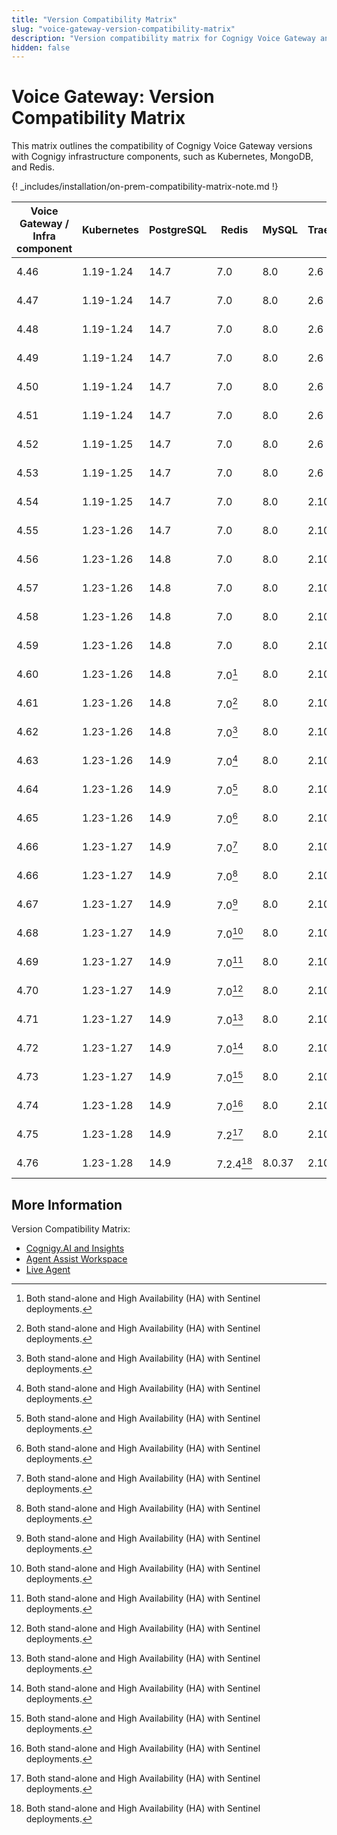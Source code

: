 ```yaml
---
title: "Version Compatibility Matrix"
slug: "voice-gateway-version-compatibility-matrix"
description: "Version compatibility matrix for Cognigy Voice Gateway and Infrastructure Components provides valuable insights and ensures seamless integration and upgrades for optimal performance."
hidden: false
---
```


# Voice Gateway: Version Compatibility Matrix

This matrix outlines the compatibility of Cognigy Voice Gateway versions with Cognigy infrastructure components,
such as Kubernetes, MongoDB, and Redis. 

{! _includes/installation/on-prem-compatibility-matrix-note.md !}

| Voice Gateway /<br> Infra component | Kubernetes | PostgreSQL | Redis     | MySQL  | Traefik | InfluxDB   | Jaeger | Helm          |
|-------------------------------------|------------|------------|-----------|--------|---------|------------|--------|---------------|
| 4.46                                | 1.19-1.24  | 14.7       | 7.0       | 8.0    | 2.6     | 1.8        | -      | 3.8 or higher |
| 4.47                                | 1.19-1.24  | 14.7       | 7.0       | 8.0    | 2.6     | 1.8        | -      | 3.8 or higher |
| 4.48                                | 1.19-1.24  | 14.7       | 7.0       | 8.0    | 2.6     | 1.8        | -      | 3.8 or higher |
| 4.49                                | 1.19-1.24  | 14.7       | 7.0       | 8.0    | 2.6     | 1.8        | -      | 3.8 or higher |
| 4.50                                | 1.19-1.24  | 14.7       | 7.0       | 8.0    | 2.6     | 1.8        | -      | 3.8 or higher |
| 4.51                                | 1.19-1.24  | 14.7       | 7.0       | 8.0    | 2.6     | 1.8        | -      | 3.8 or higher |
| 4.52                                | 1.19-1.25  | 14.7       | 7.0       | 8.0    | 2.6     | 1.8        | -      | 3.8 or higher |
| 4.53                                | 1.19-1.25  | 14.7       | 7.0       | 8.0    | 2.6     | 1.8        | -      | 3.8 or higher |
| 4.54                                | 1.19-1.25  | 14.7       | 7.0       | 8.0    | 2.10    | 1.8        | -      | 3.9 or higher |
| 4.55                                | 1.23-1.26  | 14.7       | 7.0       | 8.0    | 2.10    | 1.8        | -      | 3.9 or higher |
| 4.56                                | 1.23-1.26  | 14.8       | 7.0       | 8.0    | 2.10    | 1.8        | -      | 3.9 or higher |
| 4.57                                | 1.23-1.26  | 14.8       | 7.0       | 8.0    | 2.10    | 1.8        | -      | 3.9 or higher |
| 4.58                                | 1.23-1.26  | 14.8       | 7.0       | 8.0    | 2.10    | 1.8        | -      | 3.9 or higher |
| 4.59                                | 1.23-1.26  | 14.8       | 7.0       | 8.0    | 2.10    | 1.8        | -      | 3.9 or higher |
| 4.60                                | 1.23-1.26  | 14.8       | 7.0[^*]   | 8.0    | 2.10    | 1.8        | -      | 3.9 or higher |
| 4.61                                | 1.23-1.26  | 14.8       | 7.0[^*]   | 8.0    | 2.10    | 1.8        | -      | 3.9 or higher |
| 4.62                                | 1.23-1.26  | 14.8       | 7.0[^*]   | 8.0    | 2.10    | 1.8        | -      | 3.9 or higher |
| 4.63                                | 1.23-1.26  | 14.9       | 7.0[^*]   | 8.0    | 2.10    | 1.8        | -      | 3.9 or higher |
| 4.64                                | 1.23-1.26  | 14.9       | 7.0[^*]   | 8.0    | 2.10    | 1.8        | -      | 3.9 or higher |
| 4.65                                | 1.23-1.26  | 14.9       | 7.0[^*]   | 8.0    | 2.10    | 1.8        | -      | 3.9 or higher |
| 4.66                                | 1.23-1.27  | 14.9       | 7.0[^*]   | 8.0    | 2.10    | 1.8        | -      | 3.9 or higher |
| 4.66                                | 1.23-1.27  | 14.9       | 7.0[^*]   | 8.0    | 2.10    | 1.8        | -      | 3.9 or higher |
| 4.67                                | 1.23-1.27  | 14.9       | 7.0[^*]   | 8.0    | 2.10    | 1.8        | 1.47   | 3.9 or higher |
| 4.68                                | 1.23-1.27  | 14.9       | 7.0[^*]   | 8.0    | 2.10    | 1.8        | 1.47   | 3.9 or higher |
| 4.69                                | 1.23-1.27  | 14.9       | 7.0[^*]   | 8.0    | 2.10    | 1.8        | 1.47   | 3.9 or higher |
| 4.70                                | 1.23-1.27  | 14.9       | 7.0[^*]   | 8.0    | 2.10    | 1.8        | 1.47   | 3.9 or higher |
| 4.71                                | 1.23-1.27  | 14.9       | 7.0[^*]   | 8.0    | 2.10    | 1.8        | 1.47   | 3.9 or higher |
| 4.72                                | 1.23-1.27  | 14.9       | 7.0[^*]   | 8.0    | 2.10    | 1.8        | 1.54   | 3.9 or higher |
| 4.73                                | 1.23-1.27  | 14.9       | 7.0[^*]   | 8.0    | 2.10    | 1.8        | 1.54   | 3.9 or higher |
| 4.74                                | 1.23-1.28  | 14.9       | 7.0[^*]   | 8.0    | 2.10    | 1.8        | 1.54   | 3.9 or higher |
| 4.75                                | 1.23-1.28  | 14.9       | 7.2[^*]   | 8.0    | 2.10    | 1.8        | 1.54   | 3.9 or higher |
| 4.76                                | 1.23-1.28  | 14.9       | 7.2.4[^*] | 8.0.37 | 2.10.1  | 1.8-alpine | 1.57   | 3.9 or higher |

[^*]: Both stand-alone and High Availability (HA) with Sentinel deployments.

## More Information

Version Compatibility Matrix:

- [Cognigy.AI and Insights](../../ai/installation/version-compatibility-matrix.md)
- [Agent Assist Workspace](../../ai-copilot/installation/version-compatibility-matrix.md)
- [Live Agent](../../live-agent/installation/deployment/version-compatibility-matrix.md)

